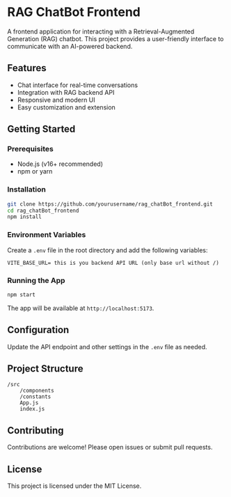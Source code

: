 # RAG ChatBot Frontend

A frontend application for interacting with a Retrieval-Augmented Generation (RAG) chatbot. This project provides a user-friendly interface to communicate with an AI-powered backend.

## Features

- Chat interface for real-time conversations
- Integration with RAG backend API
- Responsive and modern UI
- Easy customization and extension

## Getting Started

### Prerequisites

- Node.js (v16+ recommended)
- npm or yarn

### Installation

```bash
git clone https://github.com/yourusername/rag_chatBot_frontend.git
cd rag_chatBot_frontend
npm install
```

### Environment Variables
Create a `.env` file in the root directory and add the following variables:

```
VITE_BASE_URL= this is you backend API URL (only base url without /)
```

### Running the App

```bash
npm start
```

The app will be available at `http://localhost:5173`.

## Configuration

Update the API endpoint and other settings in the `.env` file as needed.

## Project Structure

```
/src
    /components
    /constants
    App.js
    index.js
```

## Contributing

Contributions are welcome! Please open issues or submit pull requests.

## License

This project is licensed under the MIT License.